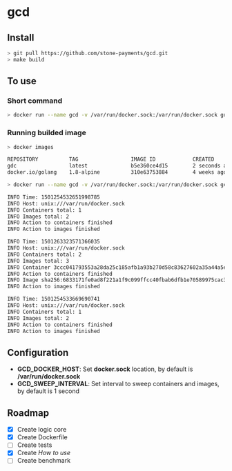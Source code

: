 # gcd

## Install

```bash
> git pull https://github.com/stone-payments/gcd.git
> make build
```

## To use

### Short command
```bash
> docker run --name gcd -v /var/run/docker.sock:/var/run/docker.sock guiferpa/gcd
```
### Running builded image
```bash
> docker images

REPOSITORY          TAG                 IMAGE ID            CREATED             SIZE
gdc                 latest              b5e360ce4d15        2 seconds ago       270 MB
docker.io/golang    1.8-alpine          310e63753884        4 weeks ago         257 MB

> docker run --name gcd -v /var/run/docker.sock:/var/run/docker.sock gcd

INFO Time: 1501254532651998785
INFO Host: unix:///var/run/docker.sock
INFO Containers total: 1
INFO Images total: 2
INFO Action to containers finished
INFO Action to images finished

INFO Time: 1501263323571366035
INFO Host: unix:///var/run/docker.sock
INFO Containers total: 2
INFO Images total: 3
INFO Container 3ccc041793553a28da25c185afb1a93b270d58c83627602a35a44a5efa683b3a removed successful
INFO Action to containers finished
INFO Image sha256:6833171fe0ad8f221a1f9c099ffcc40fbab6dfb1e70589975cac3355cf08c118 removed successful
INFO Action to images finished

INFO Time: 1501254533669690741
INFO Host: unix:///var/run/docker.sock
INFO Containers total: 1
INFO Images total: 2
INFO Action to containers finished
INFO Action to images finished

```

## Configuration

- __GCD_DOCKER_HOST__: Set __docker.sock__ location, by default is __/var/run/docker.sock__
- __GCD_SWEEP_INTERVAL__: Set interval to sweep containers and images, by default is 1 second

## Roadmap

- [x] Create logic core
- [x] Create Dockerfile
- [ ] Create tests
- [x] Create _How to use_
- [ ] Create benchmark
